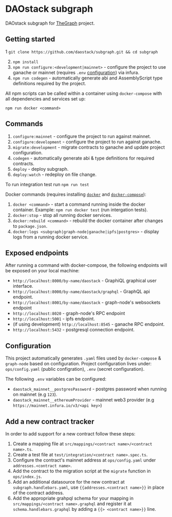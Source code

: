 # DAOstack subgraph

DAOstack subgraph for [TheGraph](https://thegraph.com/) project.

## Getting started

1 `git clone https://github.com/daostack/subgraph.git && cd subgraph`

2. `npm install`
3. `npm run configure:<development|mainnet>` - configure the project to use ganache or mainnet (requires `.env` [configuration](#configuration)) via infura.
4. `npm run codegen` - automatically generate abi and AssemblyScript type definitions required by the project.

All npm scripts can be called within a container using `docker-compose` with all dependencies and services set up:

`npm run docker <command>`

## Commands

1. `configure:mainnet` - configure the project to run against mainnet.
2. `configure:development` - configure the project to run against ganache.
3. `migrate:development` - migrate contracts to ganache and update project configuration.
4. `codegen` - automatically generate abi & type definitions for required contracts.
5. `deploy` - deploy subgraph.
6. `deploy:watch` - redeploy on file change.

To run integration test run  `npm run test`


Docker commands (requires installing [`docker`](https://docs.docker.com/v17.12/install/) and [`docker-compose`](https://docs.docker.com/compose/install/)):

1. `docker <command>` - start a command running inside the docker container. Example: `npm run docker test` (run intergation tests).
2. `docker:stop` - stop all running docker services.
3.  `docker:rebuild <command>` - rebuild the docker container after changes to `package.json`.
4.  `docker:logs <subgraph|graph-node|ganache|ipfs|postgres>` - display logs from a running docker service.

## Exposed endpoints

After running a command with docker-compose, the following endpoints will be exposed on your local machine:

- `http://localhost:8000/by-name/daostack` - GraphiQL graphical user interface.
- `http://localhost:8000/by-name/daostack/graphql` - GraphQL api endpoint.
- `http://localhost:8001/by-name/daostack` - graph-node's websockets endpoint
- `http://localhost:8020` - graph-node's RPC endpoint
- `http://localhost:5001` - ipfs endpoint.
- (if using development) `http://localhost:8545` - ganache RPC endpoint.
- `http://localhost:5432` - postgresql connection endpoint.

## Configuration

This project automatically generates `.yaml` files used by `docker-compose` & `graph-node` based on configuration.
Project configuration lives under: `ops/config.yaml` (public configration), `.env` (secret configuration).

The following `.env` variables can be configured:

- `daostack_mainnet__postgresPassword` - postgres password when running on mainnet (e.g `123`).
- `daostack_mainnet__ethereumProvider` - mainnet web3 provider (e.g `https://mainnet.infura.io/v3/<api key>`)

## Add a new contract tracker

In order to add support for a new contract follow these steps:

1. Create a mapping file at `src/mappings/<contract name>/<contract name>.ts`.
2. Create a test file at `test/integration/<contract name>.spec.ts`.
3. Configure the contract's mainnet address at `ops/config.yaml` under `addresses.<contract name>`.
4. Add the contract to the migration script at the `migrate` function in `ops/index.js`.
5. Add an additional datasource for the new contract at `subgraph.handlebars.yaml`, use `{{addresses.<contract name>}}` in place of the contract address.
6. Add the appropriate grahpql schema for your mapping in `src/mappings/<contract name>.graphql` and register it at `schema.handlebars.graphql` by adding a `{{> <contract name>}}` line.
